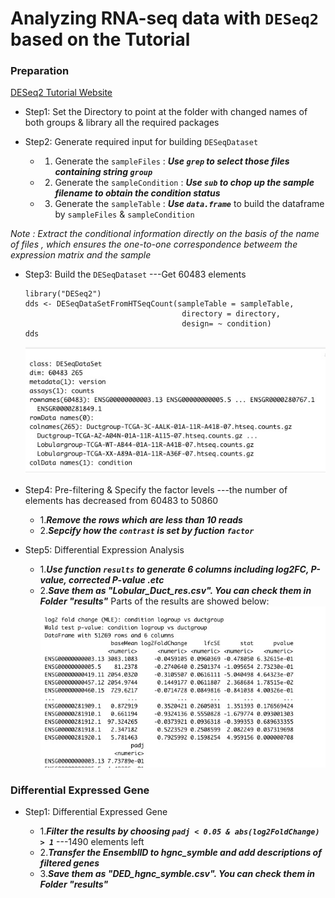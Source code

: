 
#  Analyzing RNA-seq data with `DESeq2` based on the Tutorial 

### Preparation

   [DESeq2 Tutorial Website](http://bioconductor.org/packages/release/bioc/vignettes/DESeq2/inst/doc/DESeq2.html)

- Step1: Set the Directory to point at the folder with changed names of both groups & library all the required packages

- Step2: Generate required input for building `DESeqDataset`

    - 1. Generate the `sampleFiles` : ***Use `grep` to select those files containing string `group`***
    - 2. Generate the `sampleCondition` : ***Use `sub` to chop up the sample filename to obtain the condition status***
    - 3. Generate the `sampleTable` : ***Use `data.frame`*** to build the dataframe by `sampleFiles` & `sampleCondition`

*Note : Extract the conditional information directly on the basis of the name of files , which ensures the one-to-one correspondence betweem the expression matrix and the sample*

- Step3: Build the `DESeqDataset` ---Get 60483 elements

    ```
    library("DESeq2")
    dds <- DESeqDataSetFromHTSeqCount(sampleTable = sampleTable,
                                       directory = directory,
                                       design= ~ condition)
    dds
    ```
    ![](https://github.com/Margery0011/510_Final_Project/blob/main/images/911637723895_.pic.jpg)
      
- Step4: Pre-filtering & Specify the factor levels  ---the number of elements has decreased from 60483 to 50860

     - 1.***Remove the rows which are less than 10 reads***
     - 2.***Sepcify how the `contrast` is set by fuction `factor`***
   
- Step5: Differential Expression Analysis 

     - 1.***Use function `results` to generate 6 columns including log2FC, P-value, corrected P-value .etc***
     - 2.***Save them as "Lobular_Duct_res.csv". You can check them in Folder "results"***
    Parts of the results are showed below:
    ![](https://github.com/Margery0011/510_Final_Project/blob/main/images/921637724249_.pic.jpg)
    

### Differential Expressed Gene

- Step1: Differential Expressed Gene 
   
    - 1.***Filter the results by choosing `padj < 0.05 & abs(log2FoldChange) > 1`***   ---1490 elements left
    - 2.***Transfer the EnsemblID to hgnc_symble and add descriptions of filtered genes*** 
    - 3.***Save them as "DED_hgnc_symble.csv". You can check them in Folder "results"***
